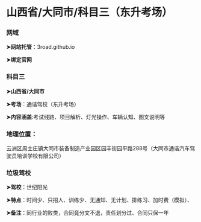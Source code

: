 # 山西省/大同市/科目三（东升考场）

###  网域

**➤网站托管**：3road.github.io

**➤绑定官网**

### 科目三

**➤山西省/大同市**

**➤考场**：通谐驾校（东升考场）

**➤内容涵盖**:考试线路、项目解析、灯光操作、车辆认知、图文说明等

### 地理位置：

云洲区周士庄镇大同市装备制造产业园区园丰街园平路288号（大同市通谐汽车驾驶员培训学校有限公司）

### 垃圾驾校

**➤驾校**：世纪阳光

**➤特点**：时间少、只招人、训练少、无通知、无计划、排练习、加时费（模拟）、

**➤备注**：同行业的败类，合同竟分文不退，责任划分过、合同只保一年
